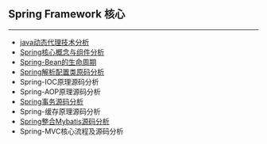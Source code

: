## Spring Framework 核心

***

- [java动态代理技术分析](docs/spring/java动态代理技术分析.md)
- [Spring核心概念与组件分析](docs/spring/Spring核心概念与组件分析.md)
- [Spring-Bean的生命周期](docs/spring/SpringBean的生命周期.md)
- [Spring解析配置类原码分析](docs/spring/Spring解析配置类源码分析.md)
- Spring-IOC原理源码分析
- Spring-AOP原理源码分析
- [Spring事务源码分析](docs/spring/Spring事务源码分析.md)
- Spring-缓存原理源码分析
- [Spring整合Mybatis源码分析](docs/spring/Spring整合Mybatis源码分析.md)  
- Spring-MVC核心流程及源码分析